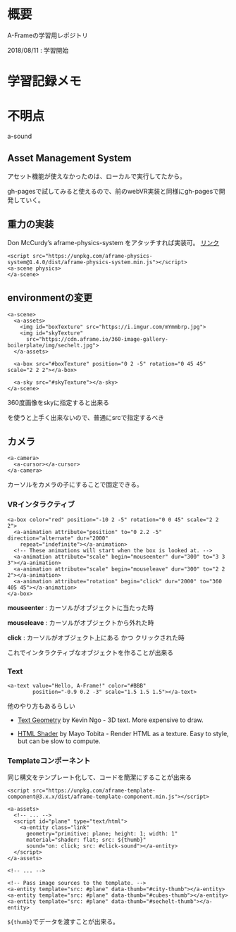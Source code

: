 # 概要

A-Frameの学習用レポジトリ

2018/08/11 : 学習開始

# 学習記録メモ

# 不明点

a-sound

## Asset Management System

アセット機能が使えなかったのは、ローカルで実行してたから。

gh-pagesで試してみると使えるので、前のwebVR実装と同様にgh-pagesで開発していく。

## 重力の実装

Don McCurdy’s aframe-physics-system をアタッチすれば実装可。 [リンク](https://aframe.io/docs/0.8.0/introduction/html-and-primitives.html#attaching-components-to-primitives)

```
<script src="https://unpkg.com/aframe-physics-system@1.4.0/dist/aframe-physics-system.min.js"></script>
<a-scene physics>
</a-scene>
```

## environmentの変更

```
<a-scene>
  <a-assets>
    <img id="boxTexture" src="https://i.imgur.com/mYmmbrp.jpg">
    <img id="skyTexture"
      src="https://cdn.aframe.io/360-image-gallery-boilerplate/img/sechelt.jpg">
  </a-assets>

  <a-box src="#boxTexture" position="0 2 -5" rotation="0 45 45" scale="2 2 2"></a-box>

  <a-sky src="#skyTexture"></a-sky>
</a-scene>
```

360度画像をskyに指定すると出来る

<a-assets>を使うと上手く出来ないので、普通にsrcで指定するべき

## カメラ

```
<a-camera>
  <a-cursor></a-cursor>
</a-camera>
```

カーソルをカメラの子にすることで固定できる。

### VRインタラクティブ

```
<a-box color="red" position="-10 2 -5" rotation="0 0 45" scale="2 2 2">
  <a-animation attribute="position" to="0 2.2 -5" direction="alternate" dur="2000"
    repeat="indefinite"></a-animation>
  <!-- These animations will start when the box is looked at. -->
  <a-animation attribute="scale" begin="mouseenter" dur="300" to="3 3 3"></a-animation>
  <a-animation attribute="scale" begin="mouseleave" dur="300" to="2 2 2"></a-animation>
  <a-animation attribute="rotation" begin="click" dur="2000" to="360 405 45"></a-animation>
</a-box>
```

**mouseenter** : カーソルがオブジェクトに当たった時

**mouseleave** : カーソルがオブジェクトから外れた時

**click** : カーソルがオブジェクト上にある かつ クリックされた時

これでインタラクティブなオブジェクトを作ることが出来る

### Text

```
<a-text value="Hello, A-Frame!" color="#BBB"
        position="-0.9 0.2 -3" scale="1.5 1.5 1.5"></a-text>
```

他のやり方もあるらしい

- [Text Geometry](https://github.com/ngokevin/kframe/tree/master/components/text-geometry/) by Kevin Ngo - 3D text. More expensive to draw.

- [HTML Shader](https://github.com/mayognaise/aframe-html-shader/) by Mayo Tobita - Render HTML as a texture. Easy to style, but can be slow to compute.

### Templateコンポーネント

同じ構文をテンプレート化して、コードを簡潔にすることが出来る

```
<script src="https://unpkg.com/aframe-template-component@3.x.x/dist/aframe-template-component.min.js"></script>
```

```
<a-assets>
  <!-- ... -->
  <script id="plane" type="text/html">
    <a-entity class="link"
      geometry="primitive: plane; height: 1; width: 1"
      material="shader: flat; src: ${thumb}"
      sound="on: click; src: #click-sound"></a-entity>
  </script>
</a-assets>

<!-- ... -->

<!-- Pass image sources to the template. -->
<a-entity template="src: #plane" data-thumb="#city-thumb"></a-entity>
<a-entity template="src: #plane" data-thumb="#cubes-thumb"></a-entity>
<a-entity template="src: #plane" data-thumb="#sechelt-thumb"></a-entity>
```

`${thumb}`でデータを渡すことが出来る。

